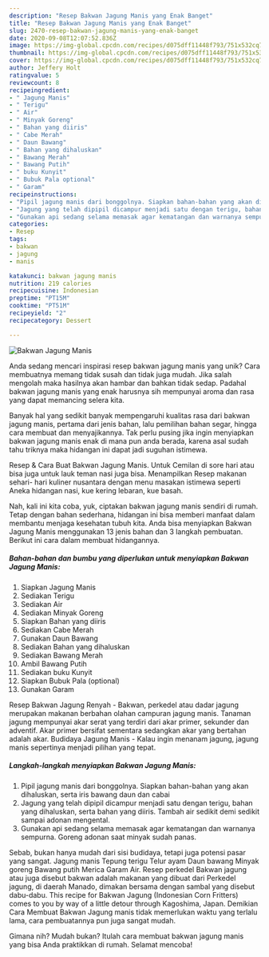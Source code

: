 ```yaml
---
description: "Resep Bakwan Jagung Manis yang Enak Banget"
title: "Resep Bakwan Jagung Manis yang Enak Banget"
slug: 2470-resep-bakwan-jagung-manis-yang-enak-banget
date: 2020-09-08T12:07:52.836Z
image: https://img-global.cpcdn.com/recipes/d075dff11448f793/751x532cq70/bakwan-jagung-manis-foto-resep-utama.jpg
thumbnail: https://img-global.cpcdn.com/recipes/d075dff11448f793/751x532cq70/bakwan-jagung-manis-foto-resep-utama.jpg
cover: https://img-global.cpcdn.com/recipes/d075dff11448f793/751x532cq70/bakwan-jagung-manis-foto-resep-utama.jpg
author: Jeffery Holt
ratingvalue: 5
reviewcount: 8
recipeingredient:
- " Jagung Manis"
- " Terigu"
- " Air"
- " Minyak Goreng"
- " Bahan yang diiris"
- " Cabe Merah"
- " Daun Bawang"
- " Bahan yang dihaluskan"
- " Bawang Merah"
- " Bawang Putih"
- " buku Kunyit"
- " Bubuk Pala optional"
- " Garam"
recipeinstructions:
- "Pipil jagung manis dari bonggolnya. Siapkan bahan-bahan yang akan dihaluskan, serta iris bawang daun dan cabai"
- "Jagung yang telah dipipil dicampur menjadi satu dengan terigu, bahan yang dihaluskan, serta bahan yang diiris. Tambah air sedikit demi sedikit sampai adonan mengental."
- "Gunakan api sedang selama memasak agar kematangan dan warnanya sempurna. Goreng adonan saat minyak sudah panas."
categories:
- Resep
tags:
- bakwan
- jagung
- manis

katakunci: bakwan jagung manis 
nutrition: 219 calories
recipecuisine: Indonesian
preptime: "PT15M"
cooktime: "PT51M"
recipeyield: "2"
recipecategory: Dessert

---
```



![Bakwan Jagung Manis](https://img-global.cpcdn.com/recipes/d075dff11448f793/751x532cq70/bakwan-jagung-manis-foto-resep-utama.jpg)

Anda sedang mencari inspirasi resep bakwan jagung manis yang unik? Cara membuatnya memang tidak susah dan tidak juga mudah. Jika salah mengolah maka hasilnya akan hambar dan bahkan tidak sedap. Padahal bakwan jagung manis yang enak harusnya sih mempunyai aroma dan rasa yang dapat memancing selera kita.

Banyak hal yang sedikit banyak mempengaruhi kualitas rasa dari bakwan jagung manis, pertama dari jenis bahan, lalu pemilihan bahan segar, hingga cara membuat dan menyajikannya. Tak perlu pusing jika ingin menyiapkan bakwan jagung manis enak di mana pun anda berada, karena asal sudah tahu triknya maka hidangan ini dapat jadi suguhan istimewa.

Resep &amp; Cara Buat Bakwan Jagung Manis. Untuk Cemilan di sore hari atau bisa juga untuk lauk teman nasi juga bisa. Menampilkan Resep makanan sehari- hari kuliner nusantara dengan menu masakan istimewa seperti Aneka hidangan nasi, kue kering lebaran, kue basah.


Nah, kali ini kita coba, yuk, ciptakan bakwan jagung manis sendiri di rumah. Tetap dengan bahan sederhana, hidangan ini bisa memberi manfaat dalam membantu menjaga kesehatan tubuh kita. Anda bisa menyiapkan Bakwan Jagung Manis menggunakan 13 jenis bahan dan 3 langkah pembuatan. Berikut ini cara dalam membuat hidangannya.

<!--inarticleads1-->

##### Bahan-bahan dan bumbu yang diperlukan untuk menyiapkan Bakwan Jagung Manis:

1. Siapkan  Jagung Manis
1. Sediakan  Terigu
1. Sediakan  Air
1. Sediakan  Minyak Goreng
1. Siapkan  Bahan yang diiris
1. Sediakan  Cabe Merah
1. Gunakan  Daun Bawang
1. Sediakan  Bahan yang dihaluskan
1. Sediakan  Bawang Merah
1. Ambil  Bawang Putih
1. Sediakan  buku Kunyit
1. Siapkan  Bubuk Pala (optional)
1. Gunakan  Garam


Resep Bakwan Jagung Renyah - Bakwan, perkedel atau dadar jagung merupakan makanan berbahan olahan campuran jagung manis. Tanaman jagung mempunyai akar serat yang terdiri dari akar primer, sekunder dan adventif. Akar primer bersifat sementara sedangkan akar yang bertahan adalah akar. Budidaya Jagung Manis - Kalau ingin menanam jagung, jagung manis sepertinya menjadi pilihan yang tepat. 

<!--inarticleads2-->

##### Langkah-langkah menyiapkan Bakwan Jagung Manis:

1. Pipil jagung manis dari bonggolnya. Siapkan bahan-bahan yang akan dihaluskan, serta iris bawang daun dan cabai
1. Jagung yang telah dipipil dicampur menjadi satu dengan terigu, bahan yang dihaluskan, serta bahan yang diiris. Tambah air sedikit demi sedikit sampai adonan mengental.
1. Gunakan api sedang selama memasak agar kematangan dan warnanya sempurna. Goreng adonan saat minyak sudah panas.


Sebab, bukan hanya mudah dari sisi budidaya, tetapi juga potensi pasar yang sangat. Jagung manis Tepung terigu Telur ayam Daun bawang Minyak goreng Bawang putih Merica Garam Air. Resep perkedel Bakwan jagung atau juga disebut bakwan adalah makanan yang dibuat dari Perkedel jagung, di daerah Manado, dimakan bersama dengan sambal yang disebut dabu-dabu. This recipe for Bakwan Jagung (Indonesian Corn Fritters) comes to you by way of a little detour through Kagoshima, Japan. Demikian Cara Membuat Bakwan Jagung manis tidak memerlukan waktu yang terlalu lama, cara pembuatannya pun juga sangat mudah. 

Gimana nih? Mudah bukan? Itulah cara membuat bakwan jagung manis yang bisa Anda praktikkan di rumah. Selamat mencoba!
